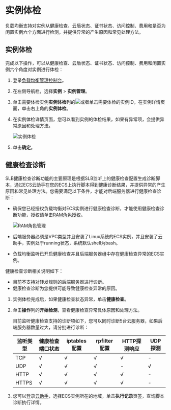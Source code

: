 # 实例体检

负载均衡支持对实例从健康检查、云盾状态、证书状态、访问控制、费用和是否为闲置实例六个方面进行检测，并提供异常的产生原因和常见处理方法。

## 实例体检

完成以下操作，可以从健康检查、云盾状态、证书状态、访问控制、费用和闲置实例六个角度对实例进行体检：

1.  登录[负载均衡管理控制台](https://slb.console.aliyun.com/slb)。

2.  在左侧导航栏，选择**实例** \> **实例管理**。

3.  单击需要体检实例**实例体检**列的![](https://static-aliyun-doc.oss-cn-hangzhou.aliyuncs.com/assets/img/zh-CN/4275597751/p61023.png)或者单击需要体检的实例ID，在实例详情页面，单击右上角的**实例体检**。

4.  在实例体检详情页面，您可以看到实例的体检结果，如果有异常项，会提供异常原因和处理方法。

    ![实例体检](https://static-aliyun-doc.oss-cn-hangzhou.aliyuncs.com/assets/img/zh-CN/6302382061/p174210.png)

5.  单击**确定**。


## 健康检查诊断

SLB健康检查诊断功能的主要原理是根据SLB监听上的健康检查配置生成诊断脚本，通过ECS云助手在您的ECS上执行脚本得到健康诊断结果，并提供异常的产生原因和常见处理方法。您需要满足以下条件，才能对后端服务器进行健康检查诊断：

-   确保您已经授权负载均衡对ECS实例进行健康检查诊断，才能使用健康检查诊断功能，授权请单击[RAM角色授权](https://ram.console.aliyun.com/roles/)。

    ![RAM角色管理](https://static-aliyun-doc.oss-cn-hangzhou.aliyuncs.com/assets/img/zh-CN/6302382061/p174214.png)

-   后端服务器必须是VPC类型并且安装了Linux系统的ECS实例，并且安装了云助手，实例处于running状态，系统默认shell为bash。
-   负载均衡监听已开启健康检查并且后端服务器组中存在健康检查异常的ECS实例。

健康检查诊断相关说明如下：

-   目前不支持对转发规则的后端服务器进行诊断。
-   健康检查诊断为您提供可能导致健康检查异常的原因。

1.  实例体检完成后，如果健康检查状态异常，单击**健康检查**。

2.  单击**操作**列的**开始检测**，查看健康检查异常具体原因和处理方法。

    目前监听健康检查支持的诊断项如下，您可以同时诊断5台云服务器，如果后端服务器数量过大，请分批进行诊断：

    |监听类型|健康检查端口状态|iptables配置|rpfilter配置|HTTP探测响应|UDP探测|
    |----|--------|----------|----------|--------|-----|
    |TCP|√|√|√|√|-|
    |UDP|√|√|√|-|√|
    |HTTP|√|√|√|√|-|
    |HTTPS|√|√|√|√|-|

3.  您可以登录[云助手](https://ecs.console.aliyun.com/?spm=5176.11783240.aliyun_sidebar.10.b6901eb95Lqnz0#/cloudAssistant/region/cn-beijing)，选择ECS实例所在的地域，单击**执行记录**页签，查询脚本诊断执行详情。



